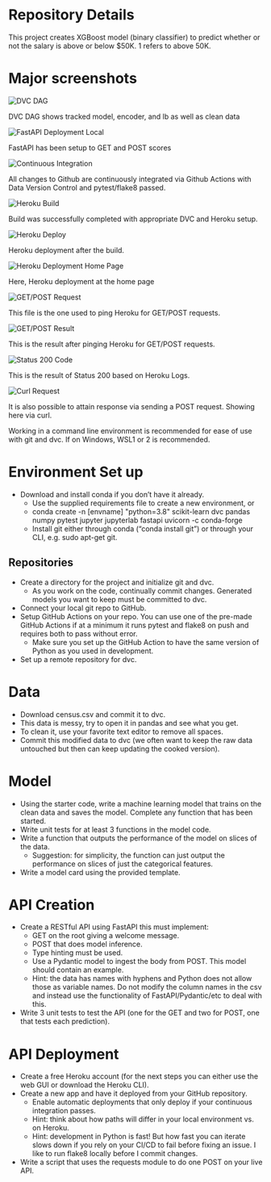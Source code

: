 # Repository Details
This project creates XGBoost model (binary classifier) to predict whether or not the salary is above or below $50K. 1 refers to above 50K.

# Major screenshots
![DVC DAG](https://github.com/jiwpark00/nd0821-c3-starter-code/blob/master/starter/screenshots/dvcdag.png)

DVC DAG shows tracked model, encoder, and lb as well as clean data

![FastAPI Deployment Local](https://github.com/jiwpark00/nd0821-c3-starter-code/blob/master/starter/screenshots/example.png)

FastAPI has been setup to GET and POST scores

![Continuous Integration](https://github.com/jiwpark00/nd0821-c3-starter-code/blob/master/starter/screenshots/continuous_integration.png)

All changes to Github are continuously integrated via Github Actions with Data Version Control and pytest/flake8 passed.

![Heroku Build](https://github.com/jiwpark00/nd0821-c3-starter-code/blob/master/starter/screenshots/successful_build.png)

Build was successfully completed with appropriate DVC and Heroku setup.

![Heroku Deploy](https://github.com/jiwpark00/nd0821-c3-starter-code/blob/master/starter/screenshots/live_get.png)

Heroku deployment after the build.

![Heroku Deployment Home Page](https://github.com/jiwpark00/nd0821-c3-starter-code/blob/master/starter/screenshots/home_page.png)

Here, Heroku deployment at the home page

![GET/POST Request](https://github.com/jiwpark00/nd0821-c3-starter-code/blob/master/starter/screenshots/live_post.png)

This file is the one used to ping Heroku for GET/POST requests.

![GET/POST Result](https://github.com/jiwpark00/nd0821-c3-starter-code/blob/master/starter/screenshots/GET_POST_result.png)

This is the result after pinging Heroku for GET/POST requests.

![Status 200 Code](https://github.com/jiwpark00/nd0821-c3-starter-code/blob/master/starter/screenshots/Status_200_Heroku.png)

This is the result of Status 200 based on Heroku Logs.

![Curl Request](https://github.com/jiwpark00/nd0821-c3-starter-code/blob/master/starter/screenshots/curl_post.png)

It is also possible to attain response via sending a POST request. Showing here via curl.


Working in a command line environment is recommended for ease of use with git and dvc. If on Windows, WSL1 or 2 is recommended.

# Environment Set up
* Download and install conda if you don’t have it already.
    * Use the supplied requirements file to create a new environment, or
    * conda create -n [envname] "python=3.8" scikit-learn dvc pandas numpy pytest jupyter jupyterlab fastapi uvicorn -c conda-forge
    * Install git either through conda (“conda install git”) or through your CLI, e.g. sudo apt-get git.

## Repositories
* Create a directory for the project and initialize git and dvc.
    * As you work on the code, continually commit changes. Generated models you want to keep must be committed to dvc.
* Connect your local git repo to GitHub.
* Setup GitHub Actions on your repo. You can use one of the pre-made GitHub Actions if at a minimum it runs pytest and flake8 on push and requires both to pass without error.
    * Make sure you set up the GitHub Action to have the same version of Python as you used in development.
* Set up a remote repository for dvc.

# Data
* Download census.csv and commit it to dvc.
* This data is messy, try to open it in pandas and see what you get.
* To clean it, use your favorite text editor to remove all spaces.
* Commit this modified data to dvc (we often want to keep the raw data untouched but then can keep updating the cooked version).

# Model
* Using the starter code, write a machine learning model that trains on the clean data and saves the model. Complete any function that has been started.
* Write unit tests for at least 3 functions in the model code.
* Write a function that outputs the performance of the model on slices of the data.
    * Suggestion: for simplicity, the function can just output the performance on slices of just the categorical features.
* Write a model card using the provided template.

# API Creation
*  Create a RESTful API using FastAPI this must implement:
    * GET on the root giving a welcome message.
    * POST that does model inference.
    * Type hinting must be used.
    * Use a Pydantic model to ingest the body from POST. This model should contain an example.
   	 * Hint: the data has names with hyphens and Python does not allow those as variable names. Do not modify the column names in the csv and instead use the functionality of FastAPI/Pydantic/etc to deal with this.
* Write 3 unit tests to test the API (one for the GET and two for POST, one that tests each prediction).

# API Deployment
* Create a free Heroku account (for the next steps you can either use the web GUI or download the Heroku CLI).
* Create a new app and have it deployed from your GitHub repository.
    * Enable automatic deployments that only deploy if your continuous integration passes.
    * Hint: think about how paths will differ in your local environment vs. on Heroku.
    * Hint: development in Python is fast! But how fast you can iterate slows down if you rely on your CI/CD to fail before fixing an issue. I like to run flake8 locally before I commit changes.
* Write a script that uses the requests module to do one POST on your live API.
